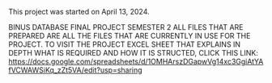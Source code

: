 This project was started on April 13, 2024. 

BINUS DATABASE FINAL PROJECT SEMESTER 2
ALL FILES THAT ARE PREPARED ARE ALL THE FILES THAT ARE CURRENTLY IN USE FOR THE PROJECT.
TO VISIT THE PROJECT EXCEL SHEET THAT EXPLAINS IN DEPTH WHAT IS REQUIRED AND HOW IT IS STRUCTED, CLICK THIS LINK: https://docs.google.com/spreadsheets/d/1OMHArszDGapwVg14xc3GgiAtYAfVCWAWSiKq_zZt5VA/edit?usp=sharing
